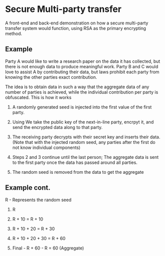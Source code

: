 # Secure Multi-party transfer

A front-end and back-end demonstration on how a secure multi-party transfer system would function, using RSA as the primary encrypting method.

## Example

Party A would like to write a research paper on the data it has collected, but there is not enough data to produce meaningful work.
Party B and C would love to assist A by contributing their data, but laws prohibit each party from knowing the other parties exact contribution.

The idea is to obtain data in such a way that the aggregate data of any number of parties is achieved, 
while the individual contribution per party is obfuscated. This is how it works

1. A randomly generated seed is injected into the first value of the first party.

2. Using We take the public key of the next-in-line party, encrpyt it, and send the encrypted data along to that party.

3. The receiving party decrypts with their secret key and inserts their data. (Note that with the injected random seed, any parties after the first do not know individual components)

4. Steps 2 and 3 continue until the last person; The aggregate data is sent to the first party once the data has passed around all parties.

5. The random seed is removed from the data to get the aggregate

## Example cont.

R - Represents the random seed
1. R

2. R + 10 = R + 10

3. R + 10 + 20 = R + 30

4. R + 10 + 20 + 30 = R + 60

5. Final - R + 60 - R = 60 (Aggregate)
